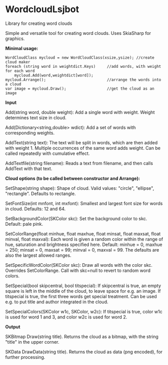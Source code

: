 # WordcloudLsjbot
Library for creating word clouds

Simple and versatile tool for creating word clouds. Uses SkiaSharp for graphics.

**Minimal usage:**

    WordCloudClass mycloud = new WordCloudClass(xsize,ysize); //create cloud maker
    foreach (string word in weightdict.Keys)     //add words, with weight for each word
        mycloud.Add(word,weightdict[word]);
    mycloud.Arrange();                           //arrange the words into a cloud
    var image = mycloud.Draw();                  //get the cloud as an image

**Input**

Add(string word, double weight): Add a single word with weight. Weight determines text size in cloud.

Add(Dictionary<string,double> wdict): Add a set of words with corresponding weights.

AddText(string text): The text will be split in words, which are then added with weight 1. Multiple occurrences of the same word adds weight. Can be called repeatedly with cumulative effect.

AddTextfile(string filename): Reads a text from filename, and then calls AddText with that text.

**Cloud options (to be called between constructor and Arrange):**

SetShape(string shape): Shape of cloud. Valid values: "circle", "ellipse", "rectangle". Defaults to rectangle.

SetFontSize(int mnfont, int mxfont): Smallest and largest font size for words in cloud. Defaults: 12 and 64.

SetBackgroundColor(SKColor skc): Set the background color to skc. Default: pale pink.

SetColorRange(float minhue, float maxhue, float minsat, float maxsat, float minval, float maxval): Each word is given a random color within the range of hue, saturation and brightness specified here. Default: minhue = 0, maxhue = 250; minsat = 0, maxsat = 99; minval = 0, maxval = 99. The defaults are also the largest allowed ranges. 

SetSpecificWordColor(SKColor skc): Draw all words with the color skc. Overrides SetColorRange. Call with skc=null to revert to random word colors.

SetSpecial(bool skipcentral, bool titspecial): If skipcentral is true, an empty square is left in the middle of the cloud, to leave space for e.g. an image. If titspecial is true, the first three words get special treatment. Can be used e.g. to put title and author integrated in the cloud.

SetSpecialColors(SKColor w1c, SKColor, w2c): If titspecial is true, color w1c is used for word 1 and 3, and color w2c is used for word 2.

**Output**

SKBitmap Draw(string title). Returns the cloud as a bitmap, with the string "title" in the upper corner.

SKData DrawData(string title). Returns the cloud as data (png encoded), for further processing.
